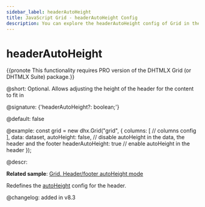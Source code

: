 ```yaml
---
sidebar_label: headerAutoHeight
title: JavaScript Grid - headerAutoHeight Config 
description: You can explore the headerAutoHeight config of Grid in the documentation of the DHTMLX JavaScript UI library. Browse developer guides and API reference, try out code examples and live demos, and download a free 30-day evaluation version of DHTMLX Suite.
---
```


# headerAutoHeight

{{pronote This functionality requires PRO version of the DHTMLX Grid (or DHTMLX Suite) package.}}

@short: Optional. Allows adjusting the height of the header for the content to fit in

@signature: {'headerAutoHeight?: boolean;'}

@default: false

@example:
const grid = new dhx.Grid("grid", {
    columns: [
        // columns config
    ],
    data: dataset,
    autoHeight: false, // disable autoHeight in the data, the header and the footer
    headerAutoHeight: true // enable autoHeight in the header
});

@descr: 

**Related sample**: [Grid. Header/footer autoHeight mode](https://snippet.dhtmlx.com/jwz9k66d?tag=grid)

Redefines the [autoHeight](grid/api/grid_autoheight_config.md) config for the header.

@changelog: added in v8.3
